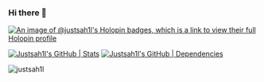 ### Hi there 👋
[![An image of @justsah1l's Holopin badges, which is a link to view their full Holopin profile](https://holopin.me/justsah1l)](https://holopin.io/@justsah1l)


[![Justsah1l's GitHub | Stats](https://stats.quine.sh/Justsah1l/github?theme=dark)](https://quine.sh?utm_source=widgets&utm_campaign=Justsah1l)  [![Justsah1l's GitHub | Dependencies](https://stats.quine.sh/Justsah1l/dependencies?theme=dark)](https://quine.sh?utm_source=widgets&utm_campaign=Justsah1l)
<p><img align="center" src="https://github-readme-stats.vercel.app/api/top-langs?username=justsah1l&show_icons=true&locale=en&layout=compact" alt="justsah1l" /></p>

<!--
**Justsah1l/Justsah1l** is a ✨ _special_ ✨ repository because its `README.md` (this file) appears on your GitHub profile.

Here are some ideas to get you started:

- 🔭 I’m currently working on ...
- 🌱 I’m currently learning ...
- 👯 I’m looking to collaborate on ...
- 🤔 I’m looking for help with ...
- 💬 Ask me about ...
- 📫 How to reach me: ...
- 😄 Pronouns: ...
- ⚡ Fun fact: ...
-->



